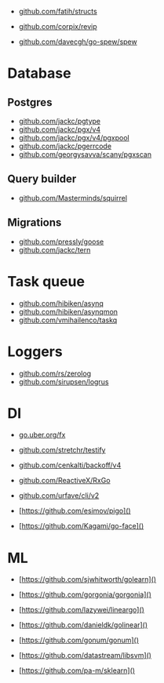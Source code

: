 - [github.com/fatih/structs]()

- [github.com/corpix/revip]()
- [github.com/davecgh/go-spew/spew]()


# Database

## Postgres
- [github.com/jackc/pgtype]()
- [github.com/jackc/pgx/v4]()
- [github.com/jackc/pgx/v4/pgxpool]()
- [github.com/jackc/pgerrcode]()
- [github.com/georgysavva/scany/pgxscan]()

## Query builder
- [github.com/Masterminds/squirrel]()

## Migrations
- [github.com/pressly/goose]()
- [github.com/jackc/tern]()

# Task queue
- [github.com/hibiken/asynq]()
- [github.com/hibiken/asynqmon]()
- [github.com/vmihailenco/taskq]()

# Loggers
- [github.com/rs/zerolog]()
- [github.com/sirupsen/logrus]()

# DI
- [go.uber.org/fx]()


- [github.com/stretchr/testify]()

- [github.com/cenkalti/backoff/v4]()

- [github.com/ReactiveX/RxGo]()

- [github.com/urfave/cli/v2]()

- [https://github.com/esimov/pigo]()
- [https://github.com/Kagami/go-face]()

# ML
- [https://github.com/sjwhitworth/golearn]()
- [https://github.com/gorgonia/gorgonia]()

- [https://github.com/lazywei/lineargo]()
- [https://github.com/danieldk/golinear]()
- [https://github.com/gonum/gonum]()
- [https://github.com/datastream/libsvm]()
- [https://github.com/pa-m/sklearn]()
[]()
